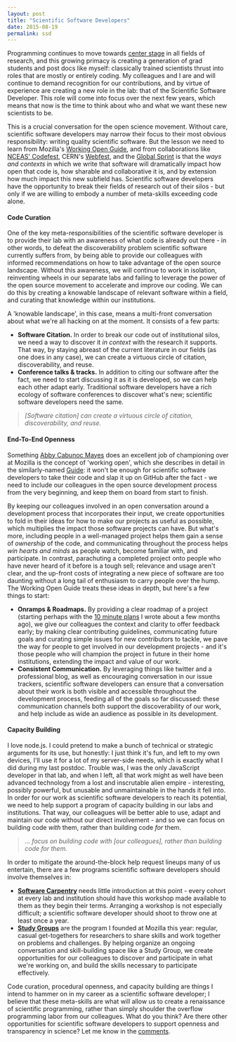 ```yaml
---
layout: post
title: "Scientific Software Developers"
date: 2015-08-19
permalink: ssd
---
```


Programming continues to move towards [center stage][ssi] in all fields of research, and this growing primacy is creating a generation of grad students and post docs like myself: classically trained scientists thrust into roles that are mostly or entirely coding. My colleagues and I are and will continue to demand recognition for our contributions, and by virtue of experience are creating a new role in the lab: that of the Scientific Software Developer. This role will come into focus over the next few years, which means that now is the time to think about who and what we want these new scientists to be.

This is a crucial conversation for the open science movement. Without care, scientific software developers may narrow their focus to their most obvious responsibility: writing quality scientific software. But the lesson we need to learn from Mozilla's [Working Open Guide][wog], and from collaborations like [NCEAS' Codefest][codefest], CERN's [Webfest][webfest], and the [Global Sprint][gsprint] is that the *ways and contexts* in which we write that software will dramatically impact how open that code is, how sharable and collaborative it is, and by extension how much impact this new subfield has. Scientific software developers have the opportunity to break their fields of research out of their silos - but only if we are willing to embody a number of meta-skills exceeding code alone.

#### Code Curation

One of the key meta-responsibilities of the scientific software developer is to provide their lab with an awareness of what code is already out there - in other words, to defeat the discoverability problem scientific software currently suffers from, by being able to provide our colleagues with informed recommendations on how to take advantage of the open source landscape. Without this awareness, we will continue to work in isolation, reinventing wheels in our separate labs and failing to leverage the power of the open source movement to accelerate and improve our coding. We can do this by creating a knowable landscape of relevant software within a field, and curating that knowledge within our institutions.

A 'knowable landscape', in this case, means a multi-front conversation about what we're all hacking on at the moment. It consists of a few parts:

 - **Software Citation.** In order to break our code out of institutional silos, we need a way to discover it *in context* with the research it supports. That way, by staying abreast of the current literature in our fields (as one does in any case), we can create a virtuous circle of citation, discoverability, and reuse. 
 - **Conference talks & tracks.** In addition to citing our software after the fact, we need to start discussing it as it is developed, so we can help each other adapt early. Traditional software developers have a rich ecology of software conferences to discover what's new; scientific software developers need the same.

> *[Software citation] can create a virtuous circle of citation, discoverability, and reuse.*

#### End-To-End Openness

Something [Abby Cabunoc Mayes][abby] does an excellent job of championing over at Mozilla is the concept of 'working open', which she describes in detail in the similarly-named [Guide][wog]: it won't be enough for scientific software developers to take their code and slap it up on GitHub after the fact - we need to include our colleagues in the open source development process from the very beginning, and keep them on board from start to finish.

By keeping our colleagues involved in an open conversation around a development process that incorporates their input, we create opportunities to fold in their ideas for how to make our projects as useful as possible, which multiplies the impact those software projects can have. But what's more, including people in a well-managed project helps them gain a sense of *ownership* of the code, and communicating throughout the process helps *win hearts and minds* as people watch, become familiar with, and participate. In contrast, parachuting a completed project onto people who have never heard of it before is a tough sell; relevance and usage aren't clear, and the up-front costs of integrating a new piece of software are too daunting without a long tail of enthusiasm to carry people over the hump. The Working Open Guide treats these ideas in depth, but here's a few things to start:

 - **Onramps & Roadmaps.** By providing a clear roadmap of a project (starting perhaps with the [10 minute plans][tmp] I wrote about a few months ago), we give our colleagues the context and clarity to offer feedback early; by making clear contributing guidelines, communicating future goals and curating simple issues for new contributors to tackle, we pave the way for people to get involved in our development projects - and it's those people who will champion the project in future in their home institutions, extending the impact and value of our work.
 - **Consistent Communication.** By leveraging things like twitter and a professional blog, as well as encouraging conversation in our issue trackers, scientific software developers can ensure that a conversation about their work is both visible and accessible throughout the development process, feeding all of the goals so far discussed: these communication channels both support the discoverability of our work, and help include as wide an audience as possible in its development.

#### Capacity Building

I love node.js. I could pretend to make a bunch of technical or strategic arguments for its use, but honestly: I just think it's fun, and left to my own devices, I'll use it for a lot of my server-side needs, which is exactly what I did during my last postdoc. Trouble was, I was the only JavaScript developer in that lab, and when I left, all that work might as well have been advanced technology from a lost and inscrutable alien empire - interesting, possibly powerful, but unusable and unmaintainable in the hands it fell into. In order for our work as scientific software developers to reach its potential, we need to help support a program of capacity building in our labs and institutions. That way, our colleagues will be better able to use, adapt and maintain our code without our direct involvement - and so we can focus on building code *with* them, rather than building code *for* them. 

> *... focus on building code with [our colleagues], rather than building code for them.*

In order to mitigate the around-the-block help request lineups many of us entertain, there are a few programs scientific software developers should involve themselves in:

 - **[Software Carpentry][swc]** needs little introduction at this point - every cohort at every lab and institution should have this workshop made available to them as they begin their terms. Arranging a workshop is not especially difficult; a scientific software developer should shoot to throw one at least once a year.
 - **[Study Groups][studygroup]** are the program I founded at Mozilla this year: regular, casual get-togethers for researchers to share skills and work together on problems and challenges. By helping organize an ongoing conversation and skill-building space like a Study Group, we create opportunities for our colleagues to discover and participate in what we're working on, and build the skills necessary to participate effectively.

 Code curation, procedural openness, and capacity building are things I intend to hammer on in my career as a scientific software developer; I believe that these meta-skills are what will allow us to create a renaissance of scientific programming, rather than simply shoulder the overflow programming labor from our colleagues. What do you think? Are there other opportunities for scientific software developers to support openness and transparency in science? Let me know in the [comments][issue].


[ssi]: http://www.software.ac.uk/blog/2014-12-04-its-impossible-conduct-research-without-software-say-7-out-10-uk-researchers
[wog]: http://mozillascience.github.io/leadership-training/
[codefest]: http://nceas.github.io/open-science-codefest/
[webfest]: https://webfest.web.cern.ch/
[gsprint]: https://www.mozillascience.org/global-sprint-2015
[abby]: https://twitter.com/abbycabs
[tmp]: http://billmills.github.io/blog/ten-minute-plans/
[swc]: http://software-carpentry.org/
[studygroup]: http://mozillascience.github.io/studyGroupHandbook/
[issue]: https://github.com/BillMills/blog/issues/5